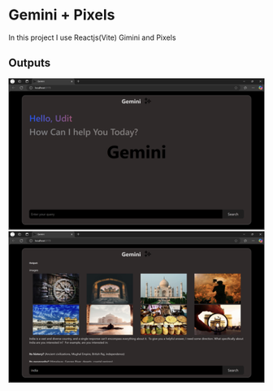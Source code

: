 # Gemini + Pixels 

In this project I use Reactjs(Vite) Gimini and Pixels 

## Outputs

![imag 1](screenshots/home.png)
![imag 1](screenshots/output.png)

